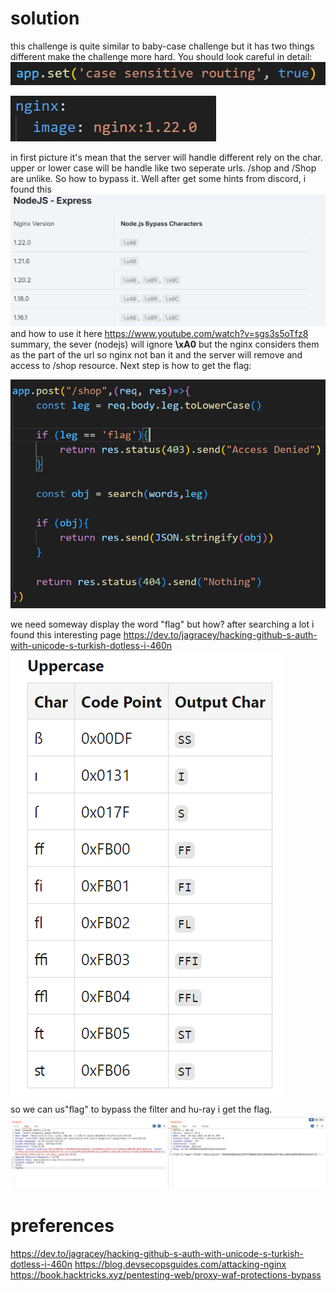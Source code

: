 # solution

this challenge is quite similar to baby-case challenge but it has two things different make the challenge more hard. You should look careful in detail:
![alt text](image.png)

![alt text](image-1.png)<br>

in first picture it's mean that the server will handle different rely on the char. upper or lower case will be handle like two seperate urls. /shop and /Shop are unlike. So how to bypass it. Well after get some hints from discord, i found this
![alt text](image-2.png)<br>
and how to use it here https://www.youtube.com/watch?v=sgs3s5oTfz8
<br>
summary, the sever (nodejs) will ignore **\xA0** but the nginx considers them as the part of the url so nginx not ban it and the server will remove and access to /shop resource. Next step is how to get the flag:

![alt text](image-3.png)<br>

we need someway display the word "flag" but how? after searching a lot i found this interesting page https://dev.to/jagracey/hacking-github-s-auth-with-unicode-s-turkish-dotless-i-460n
![alt text](image-4.png)<br>
so we can us"ﬂag" to bypass the filter and hu-ray i get the flag.
![alt text](image-5.png)<br>

# preferences

https://dev.to/jagracey/hacking-github-s-auth-with-unicode-s-turkish-dotless-i-460n
https://blog.devsecopsguides.com/attacking-nginx
https://book.hacktricks.xyz/pentesting-web/proxy-waf-protections-bypass
